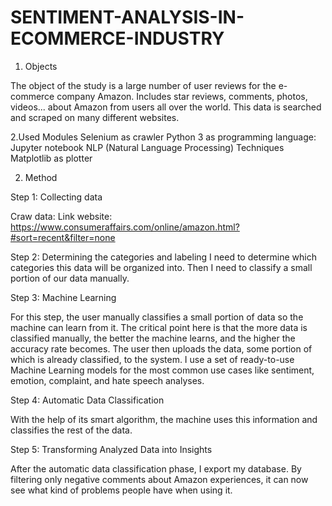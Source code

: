 # SENTIMENT-ANALYSIS-IN-ECOMMERCE-INDUSTRY
1. Objects

The object of the study is a large number of user reviews for the e-commerce company Amazon. Includes star reviews, comments, photos, videos... about Amazon from users all over the world. This data is searched and scraped on many different websites.

2.Used Modules
Selenium as crawler
Python 3 as programming language: Jupyter notebook
NLP (Natural Language Processing) Techniques
Matplotlib as plotter

2. Method

Step 1: Collecting data

Craw data:
Link website: 
https://www.consumeraffairs.com/online/amazon.html?#sort=recent&filter=none

Step 2: Determining the categories and labeling
I need to determine which categories this data will be organized into. Then I need to
classify a small portion of our data manually.

Step 3: Machine Learning

For this step, the user manually classifies a small portion of data so the machine can learn
from it. The critical point here is that the more data is classified manually, the better the
machine learns, and the higher the accuracy rate becomes.
The user then uploads the data, some portion of which is already classified, to the system.
I use a set of ready-to-use Machine Learning models for the most common use cases
like sentiment, emotion, complaint, and hate speech analyses.

Step 4: Automatic Data Classification

With the help of its smart algorithm, the machine uses this information and classifies the
rest of the data.

Step 5: Transforming Analyzed Data into Insights

After the automatic data classification phase, I export my database.
By filtering only negative comments about Amazon experiences, it can now see what kind
of problems people have when using it.
